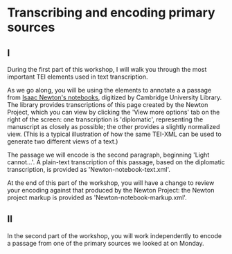# Transcribing and encoding primary sources

## I

During the first part of this workshop, I will walk you through the most important TEI elements used in text transcription. 

As we go along, you will be using the elements to annotate a a passage from [Isaac Newton's notebooks](http://cudl.lib.cam.ac.uk/view/MS-ADD-03996/210), digitized by Cambridge University Library. 
The library provides transcriptions of this page created by the Newton Project, which you can view by clicking the 'View more options' tab on the right of the screen: one transcription is 'diplomatic', 
representing the manuscript as closely as possible; the other provides a slightly normalized view. (This is a typical illustration of how the same TEI-XML can be used to generate two different views of a text.)

The passage we will encode is the second paragraph, beginning 'Light cannot...'. A plain-text transcription of this passage, based on the diplomatic transcription, is provided as 'Newton-notebook-text.xml'. 

At the end of this part of the workshop, you will have a change to review your encoding against that produced by the Newton Project: the Newton project markup is provided as 'Newton-notebook-markup.xml'.

## II

In the second part of the workshop, you will work independently to encode a passage from one of the primary sources we looked at on Monday. 
